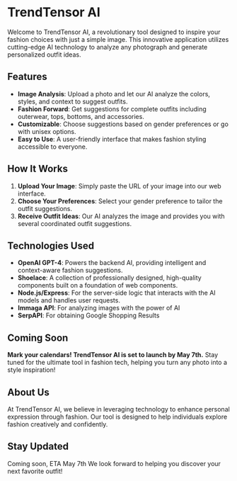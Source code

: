 # TrendTensor AI

Welcome to TrendTensor AI, a revolutionary tool designed to inspire your fashion choices with just a simple image. This innovative application utilizes cutting-edge AI technology to analyze any photograph and generate personalized outfit ideas.

## Features

- **Image Analysis**: Upload a photo and let our AI analyze the colors, styles, and context to suggest outfits.
- **Fashion Forward**: Get suggestions for complete outfits including outerwear, tops, bottoms, and accessories.
- **Customizable**: Choose suggestions based on gender preferences or go with unisex options.
- **Easy to Use**: A user-friendly interface that makes fashion styling accessible to everyone.

## How It Works

1. **Upload Your Image**: Simply paste the URL of your image into our web interface.
2. **Choose Your Preferences**: Select your gender preference to tailor the outfit suggestions.
3. **Receive Outfit Ideas**: Our AI analyzes the image and provides you with several coordinated outfit suggestions.

## Technologies Used

- **OpenAI GPT-4**: Powers the backend AI, providing intelligent and context-aware fashion suggestions.
- **Shoelace**: A collection of professionally designed, high-quality components built on a foundation of web components.
- **Node.js/Express**: For the server-side logic that interacts with the AI models and handles user requests.
- **Immaga API**: For analyzing images with the power of AI
- **SerpAPI**: For obtaining Google Shopping Results

## Coming Soon

**Mark your calendars! TrendTensor AI is set to launch by May 7th.** Stay tuned for the ultimate tool in fashion tech, helping you turn any photo into a style inspiration!

## About Us

At TrendTensor AI, we believe in leveraging technology to enhance personal expression through fashion. Our tool is designed to help individuals explore fashion creatively and confidently.

## Stay Updated

Coming soon, ETA May 7th
We look forward to helping you discover your next favorite outfit!

